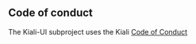 ## Code of conduct

The Kiali-UI subproject uses the Kiali [Code of Conduct](https://github.com/kiali/kiali/blob/master/CODE_OF_CONDUCT.md)
